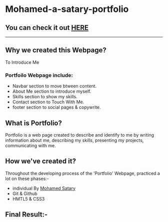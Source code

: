 # Mohamed-a-satary-portfolio
## You can check it out [HERE](https://gsg-cf05.github.io/Mohamed-a-satary-portfolio/)

---




## Why we created this Webpage?
To Introduce Me

### Portfoilo Webpage include:

- Navbar section to move btween content.
- About Me section to introduce myself.
- Skills section to show my skills.
- Contact section to Touch With Me.
- footer section to social pages & copywrite.


## What is Portfolio?

Portfolio is a web page created to describe and identify to me by writing information about me, describing my skills, presenting my projects, communicating with me.

## How we've created it?

Throughout the developing process of the 'Portfolio' Webpage, practiced a lot on these phases:-

- individual By [Mohamed Satary](https://github.com/MohamedSatary)
- Git & Github
- HMTL5 & CSS3

## Final Result:-

<p float="left">
  <https://i.ibb.co/5KnDSMn/screencapture-127-0-0-1-5500-index-html-2022-02-03-16-56-29.png" width="800" />
  
</p>